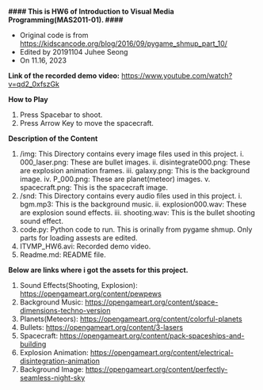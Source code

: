 **#### This is HW6 of Introduction to Visual Media Programming(MAS2011-01). ####**
- Original code is from https://kidscancode.org/blog/2016/09/pygame_shmup_part_10/
- Edited by 20191104 Juhee Seong 
- On 11.16, 2023

**Link of the recorded demo video:** https://www.youtube.com/watch?v=qd2_0xfszGk

**How to Play**
1. Press Spacebar to shoot.
2. Press Arrow Key to move the spacecraft.

**Description of the Content**
1. /img: This Directory contains every image files used in this project.
    i.   000_laser.png: These are bullet images.
    ii.  disintegrate000.png: These are explosion animation frames.
    iii. galaxy.png: This is the background image.
    iv.  P_000.png: These are planet(meteor) images.
    v.   spacecraft.png: This is the spacecraft image.
2. /snd: This Directory contains every audio files used in this project.
    i.   bgm.mp3: This is the background music.
    ii.  explosion000.wav: These are explosion sound effects.
    iii. shooting.wav: This is the bullet shooting sound effect.
3. code.py: Python code to run. This is orinally from pygame shmup. Only parts for loading assests are edited.
4. ITVMP_HW6.avi: Recorded demo video.
5. Readme.md: README file.

**Below are links where i got the assets for this project.**
1. Sound Effects(Shooting, Explosion): https://opengameart.org/content/pewpews
2. Background Music: https://opengameart.org/content/space-dimensions-techno-version
3. Planets(Meteors): https://opengameart.org/content/colorful-planets
4. Bullets: https://opengameart.org/content/3-lasers
5. Spacecraft: https://opengameart.org/content/pack-spaceships-and-building
6. Explosion Animation: https://opengameart.org/content/electrical-disintegration-animation
7. Background Image: https://opengameart.org/content/perfectly-seamless-night-sky
